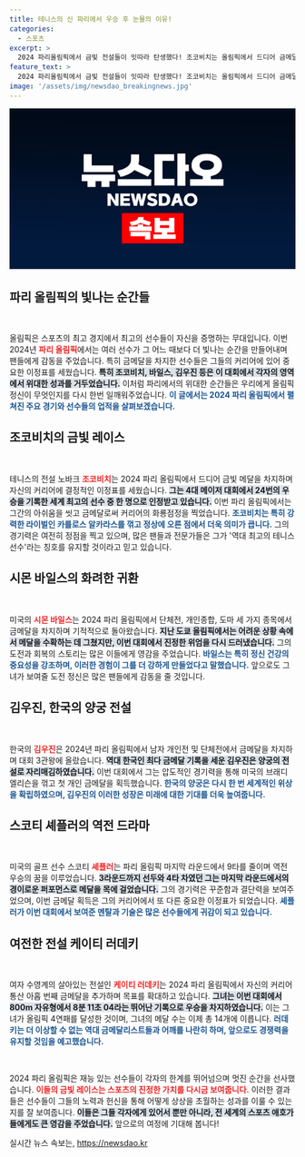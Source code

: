 ```yaml
---
title: 테니스의 신 파리에서 우승 후 눈물의 이유!
categories:
  - 스포츠
excerpt: >
  2024 파리올림픽에서 금빛 전설들이 잇따라 탄생했다! 조코비치는 올림픽에서 드디어 금메달을 품에 안으며 테니스의 신화를 썼고, 바일스는 심리적 압박을 극복하며 3관왕을 기록했다. 김우진은 한국 양궁의 새로운 역사를 만들며 5관왕에 오르고, 러데키는 메달 14개로 여자 수영의 전설로 자리매김했다. 올림픽의 매력이 한층 더 깊어진 순간!
feature_text: >
  2024 파리올림픽에서 금빛 전설들이 잇따라 탄생했다! 조코비치는 올림픽에서 드디어 금메달을 품에 안으며 테니스의 신화를 썼고, 바일스는 심리적 압박을 극복하며 3관왕을 기록했다. 김우진은 한국 양궁의 새로운 역사를 만들며 5관왕에 오르고, 러데키는 메달 14개로 여자 수영의 전설로 자리매김했다. 올림픽의 매력이 한층 더 깊어진 순간!
image: '/assets/img/newsdao_breakingnews.jpg'
---
```


<p><img src="/assets/img/newsdao_breakingnews.jpg" alt="implanttips 속보" /></p>

<h2 data-ke-size="size26">파리 올림픽의 빛나는 순간들</h2>

<p data-ke-size="size16">&nbsp;</p> 

<p>올림픽은 스포츠의 최고 경지에서 최고의 선수들이 자신을 증명하는 무대입니다. 이번 2024년 <b><span style="color: #ee2323;">파리 올림픽</span></b>에서는 여러 선수가 그 어느 때보다 더 빛나는 순간을 만들어내며 팬들에게 감동을 주었습니다. 특히 금메달을 차지한 선수들은 그들의 커리어에 있어 중요한 이정표를 세웠습니다. <b><span style="background-color: #21538527;">특히 조코비치, 바일스, 김우진 등은 이 대회에서 각자의 영역에서 위대한 성과를 거두었습니다.</span></b> 이처럼 파리에서의 위대한 순간들은 우리에게 올림픽 정신이 무엇인지를 다시 한번 일깨워주었습니다. <b><span style="color: #1a5490;">이 글에서는 2024 파리 올림픽에서 펼쳐진 주요 경기와 선수들의 업적을 살펴보겠습니다.</span></b></p>

<h2 data-ke-size="size26">조코비치의 금빛 레이스</h2>

<p data-ke-size="size16">&nbsp;</p>

<p>테니스의 전설 노바크 <b><span style="color: #ee2323;">조코비치</span></b>는 2024 파리 올림픽에서 드디어 금빛 메달을 차지하며 자신의 커리어에 결정적인 이정표를 세웠습니다. <b><span style="background-color: #21538527;">그는 4대 메이저 대회에서 24번의 우승을 기록한 세계 최고의 선수 중 한 명으로 인정받고 있습니다.</span></b> 이번 파리 올림픽에서는 그간의 아쉬움을 씻고 금메달로써 커리어의 화룡점정을 찍었습니다. <b><span style="color: #1a5490;">조코비치는 특히 강력한 라이벌인 카를로스 알카라스를 꺾고 정상에 오른 점에서 더욱 의미가 큽니다.</span></b> 그의 경기력은 여전히 정점을 찍고 있으며, 많은 팬들과 전문가들은 그가 '역대 최고의 테니스 선수'라는 칭호를 유지할 것이라고 믿고 있습니다.</p>

<h2 data-ke-size="size26">시몬 바일스의 화려한 귀환</h2>

<p data-ke-size="size16">&nbsp;</p>

<p>미국의 <b><span style="color: #ee2323;">시몬 바일스</span></b>는 2024 파리 올림픽에서 단체전, 개인종합, 도마 세 가지 종목에서 금메달을 차지하며 기적적으로 돌아왔습니다. <b><span style="background-color: #21538527;">지난 도쿄 올림픽에서는 어려운 상황 속에서 메달을 수확하는 데 그쳤지만, 이번 대회에서 진정한 위엄을 다시 드러냈습니다.</span></b> 그의 도전과 회복의 스토리는 많은 이들에게 영감을 주었습니다. <b><span style="color: #1a5490;">바일스는 특히 정신 건강의 중요성을 강조하며, 이러한 경험이 그를 더 강하게 만들었다고 말했습니다.</span></b> 앞으로도 그녀가 보여줄 도전 정신은 많은 팬들에게 감동을 줄 것입니다.</p>

<h2 data-ke-size="size26">김우진, 한국의 양궁 전설</h2>

<p data-ke-size="size16">&nbsp;</p>

<p>한국의 <b><span style="color: #ee2323;">김우진</span></b>은 2024년 파리 올림픽에서 남자 개인전 및 단체전에서 금메달을 차지하며 대회 3관왕에 올랐습니다. <b><span style="background-color: #21538527;">역대 한국인 최다 금메달 기록을 세운 김우진은 양궁의 전설로 자리매김하였습니다.</span></b> 이번 대회에서 그는 압도적인 경기력을 통해 미국의 브래디 엘리슨을 꺾고 첫 개인 금메달을 획득했습니다. <b><span style="color: #1a5490;">한국의 양궁은 다시 한 번 세계적인 위상을 확립하였으며, 김우진의 이러한 성장은 미래에 대한 기대를 더욱 높여줍니다.</span></b></p>

<h2 data-ke-size="size26">스코티 셰플러의 역전 드라마</h2>

<p data-ke-size="size16">&nbsp;</p>

<p>미국의 골프 선수 스코티 <b><span style="color: #ee2323;">셰플러</span></b>는 파리 올림픽 마지막 라운드에서 9타를 줄이며 역전 우승의 꿈을 이루었습니다. <b><span style="background-color: #21538527;">3라운드까지 선두와 4타 차였던 그는 마지막 라운드에서의 경이로운 퍼포먼스로 메달을 목에 걸었습니다.</span></b> 그의 경기력은 꾸준함과 결단력을 보여주었으며, 이번 금메달 획득은 그의 커리어에서 또 다른 중요한 이정표가 되었습니다. <b><span style="color: #1a5490;">셰플러가 이번 대회에서 보여준 멘탈과 기술은 많은 선수들에게 귀감이 되고 있습니다.</span></b></p>

<h2 data-ke-size="size26">여전한 전설 케이티 러데키</h2>

<p data-ke-size="size16">&nbsp;</p>

<p>여자 수영계의 살아있는 전설인 <b><span style="color: #ee2323;">케이티 러데키</span></b>는 2024 파리 올림픽에서 자신의 커리어 통산 아홉 번째 금메달을 추가하며 목표를 확대하고 있습니다. <b><span style="background-color: #21538527;">그녀는 이번 대회에서 800m 자유형에서 8분 11초 04라는 뛰어난 기록으로 우승을 차지하였습니다.</span></b> 이는 그녀가 올림픽 4연패를 달성한 것이며, 그녀의 메달 수는 이제 총 14개에 이릅니다. <b><span style="color: #1a5490;">러데키는 더 이상할 수 없는 역대 금메달리스트들과 어깨를 나란히 하며, 앞으로도 경쟁력을 유지할 것임을 예고했습니다.</span></b></p>

<p data-ke-size="size16">&nbsp;</p>

<p>2024 파리 올림픽은 재능 있는 선수들이 각자의 한계를 뛰어넘으며 멋진 순간을 선사했습니다. <b><span style="color: #ee2323;">이들의 금빛 레이스는 스포츠의 진정한 가치를 다시금 보여줍니다.</span></b> 이러한 결과들은 선수들이 그들의 노력과 헌신을 통해 어떻게 상상을 초월하는 성과를 이룰 수 있는지를 잘 보여줍니다. <b><span style="background-color: #21538527;">이들은 그들 각자에게 있어서 뿐만 아니라, 전 세계의 스포츠 애호가들에게도 큰 영감을 주었습니다.</span></b> 앞으로의 여정에 기대해 봅니다!</p>
실시간 뉴스 속보는, <a href="https://newsdao.kr" rel="dofollow">https://newsdao.kr</a>


